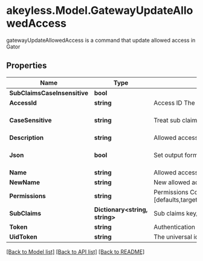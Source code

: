 # akeyless.Model.GatewayUpdateAllowedAccess
gatewayUpdateAllowedAccess is a command that update allowed access in Gator

## Properties

Name | Type | Description | Notes
------------ | ------------- | ------------- | -------------
**SubClaimsCaseInsensitive** | **bool** |  | [optional] 
**AccessId** | **string** | Access ID The access id to be attached to this allowed access. Auth method with this access id should already exist. | 
**CaseSensitive** | **string** | Treat sub claims as case-sensitive [true/false] | [optional] [default to "true"]
**Description** | **string** | Allowed access description | [optional] 
**Json** | **bool** | Set output format to JSON | [optional] [default to false]
**Name** | **string** | Allowed access name | 
**NewName** | **string** | New allowed access name | [optional] 
**Permissions** | **string** | Permissions  Comma-seperated list of permissions for this allowed access. Available permissions: [defaults,targets,classic_keys,automatic_migration,ldap_auth,dynamic_secret,k8s_auth,log_forwarding,zero_knowledge_encryption,rotated_secret,caching,event_forwarding,admin,kmip,general,rotate_secret_value] | [optional] 
**SubClaims** | **Dictionary&lt;string, string&gt;** | Sub claims key/val of sub claims, e.g group&#x3D;admins,developers | [optional] 
**Token** | **string** | Authentication token (see &#x60;/auth&#x60; and &#x60;/configure&#x60;) | [optional] 
**UidToken** | **string** | The universal identity token, Required only for universal_identity authentication | [optional] 

[[Back to Model list]](../README.md#documentation-for-models) [[Back to API list]](../README.md#documentation-for-api-endpoints) [[Back to README]](../README.md)

